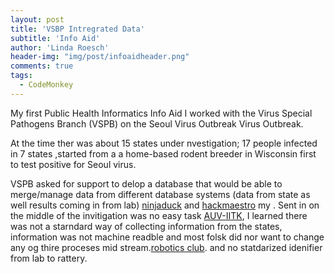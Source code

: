 ```yaml
---
layout: post
title: 'VSBP Intregrated Data'
subtitle: 'Info Aid'
author: 'Linda Roesch'
header-img: "img/post/infoaidheader.png"
comments: true
tags:
  - CodeMonkey
---
```


My first Public Health Informatics Info Aid I worked with the Virus Special Pathogens Branch (VSPB) on the Seoul Virus Outbreak Virus Outbreak.

At the time ther was about 15 states under nvestigation; 17 people infected in 7 states ,started from a a home-based rodent breeder in Wisconsin first to test positive for Seoul virus.

VSPB asked for support to delop a database that would be able to merge/manage data from different database systems (data
from state as well results coming in from lab) [ninjaduck](http://www.ninjaducks.in/) and [hackmaestro](https://hackmaster.in/blog/) my . Sent in on the middle of the invitigation was no easy task  [AUV-IITK](http://auviitk.com), I learned there was not a starndard way of collecting information from the states, information was not machine readble and most folsk did nor want to change any og thire proceses mid stream.[robotics club](http://students.iitk.ac.in/roboclub/). and no statdarized idenifier from lab to rattery.


